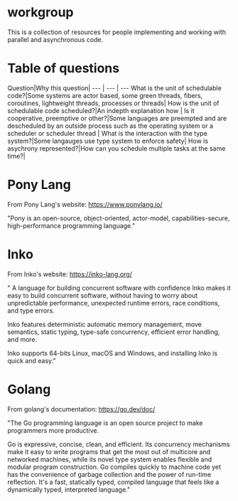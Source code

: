 # workgroup
This is a collection of resources for people implementing and working with parallel and asynchronous code.

# Table of questions

Question|Why this question|
--- | --- | ---
What is the unit of schedulable code?|Some systems are actor based, some green threads, fibers, coroutines, lightweight threads, processes or threads|
How is the unit of schedulable code scheduled?|An indepth explanation how |
Is it cooperative, preemptive or other?|Some languages are preempted and are descheduled by an outside process such as the operating system or a scheduler or scheduler thread |
What is the interaction with the type system?|Some langauges use type system to enforce safety|
How is asychrony represented?|How can you schedule multiple tasks at the same time?|

# Pony Lang

From Pony Lang's website: https://www.ponylang.io/

"Pony is an open-source, object-oriented, actor-model, capabilities-secure, high-performance programming language."

# Inko

From Inko's website: https://inko-lang.org/


"
A language for building concurrent software with confidence
Inko makes it easy to build concurrent software, without having to worry about unpredictable performance, unexpected runtime errors, race conditions, and type errors.

Inko features deterministic automatic memory management, move semantics, static typing, type-safe concurrency, efficient error handling, and more.

Inko supports 64-bits Linux, macOS and Windows, and installing Inko is quick and easy."

# Golang

From golang's documentation: https://go.dev/doc/

"The Go programming language is an open source project to make programmers more productive.

Go is expressive, concise, clean, and efficient. Its concurrency mechanisms make it easy to write programs that get the most out of multicore and networked machines, while its novel type system enables flexible and modular program construction. Go compiles quickly to machine code yet has the convenience of garbage collection and the power of run-time reflection. It's a fast, statically typed, compiled language that feels like a dynamically typed, interpreted language."
